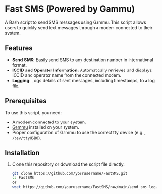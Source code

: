 # Fast SMS (Powered by Gammu)

A Bash script to send SMS messages using Gammu. This script allows users to quickly send text messages through a modem connected to their system.

## Features

- **Send SMS**: Easily send SMS to any destination number in international format.
- **ICCID and Operator Information**: Automatically retrieves and displays ICCID and operator name from the connected modem.
- **Logging**: Logs details of sent messages, including timestamps, to a log file.

## Prerequisites

To use this script, you need:
- A modem connected to your system.
- [Gammu](https://wammu.eu/gammu/) installed on your system.
- Proper configuration of Gammu to use the correct tty device (e.g., `/dev/ttyUSB0`).

## Installation

1. Clone this repository or download the script file directly.

   ```bash
   git clone https://github.com/yourusername/FastSMS.git
   cd FastSMS
   or
   wget https://github.com/yourusername/FastSMS/raw/main/send_sms_log.sh
